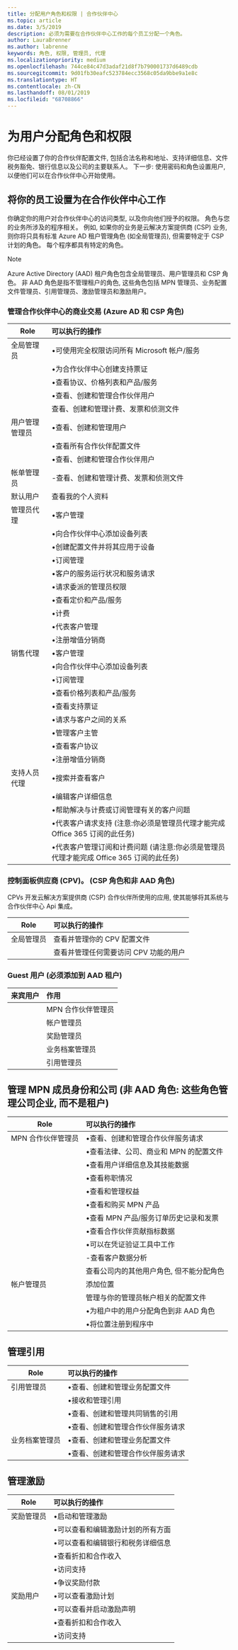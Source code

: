 ```yaml
---
title: 分配用户角色和权限 | 合作伙伴中心
ms.topic: article
ms.date: 3/5/2019
description: 必须为需要在合作伙伴中心工作的每个员工分配一个角色。
author: LauraBrenner
ms.author: labrenne
keywords: 角色, 权限, 管理员, 代理
ms.localizationpriority: medium
ms.openlocfilehash: 744ce84c47d3adaf21d8f7b790001737d6489cdb
ms.sourcegitcommit: 9d01fb30eafc523784ecc3568c05da9bbe9a1e8c
ms.translationtype: HT
ms.contentlocale: zh-CN
ms.lasthandoff: 08/01/2019
ms.locfileid: "68708866"
---
```

# <a name="assign-users-roles-and-permissions"></a>为用户分配角色和权限


你已经设置了你的合作伙伴配置文件, 包括合法名称和地址、支持详细信息、文件税务豁免、银行信息以及公司的主要联系人。 下一步: 使用密码和角色设置用户, 以便他们可以在合作伙伴中心开始使用。

## <a name="set-up-your-employees-to-work-in-partner-center"></a>将你的员工设置为在合作伙伴中心工作

你确定你的用户对合作伙伴中心的访问类型, 以及你向他们授予的权限。 角色与您的业务所涉及的程序相关。 例如, 如果你的业务是云解决方案提供商 (CSP) 业务, 则你将只具有标准 Azure AD 租户管理角色 (如全局管理员), 但需要特定于 CSP 计划的角色。 每个程序都具有特定的角色。

>[!Note]
> Azure Active Directory (AAD) 租户角色包含全局管理员、用户管理员和 CSP 角色。 非 AAD 角色是指不管理租户的角色, 这些角色包括 MPN 管理员、业务配置文件管理员、引用管理员、激励管理员和激励用户。 

### <a name="manage-commercial-transactions-in-partner-center-azure-ad-and-csp-roles"></a>管理合作伙伴中心的商业交易 (Azure AD 和 CSP 角色)

|**Role**|**可以执行的操作**|
|----------------------------------|:---------------------------------|
|全局管理员|•可使用完全权限访问所有 Microsoft 帐户/服务
|      |•为合作伙伴中心创建支持票证
||•查看协议、价格列表和产品/服务
||•查看、创建和管理合作伙伴用户|
||  查看、创建和管理计费、发票和侦测文件
|用户管理管理员   | •查看、创建和管理用户
||•查看所有合作伙伴配置文件
||•查看、创建和管理合作伙伴用户  |
|帐单管理员 | -查看、创建和管理计费、发票和侦测文件|
|默认用户|  查看我的个人资料   |
|管理员代理 | •客户管理
||•向合作伙伴中心添加设备列表
||•创建配置文件并将其应用于设备
||•订阅管理
||•客户的服务运行状况和服务请求
||•请求委派的管理员权限
||•查看定价和产品/服务
||•计费
||•代表客户管理
||•注册增值分销商|
|销售代理 | •客户管理
||•向合作伙伴中心添加设备列表
||•订阅管理
||•查看价格列表和产品/服务
||•查看支持票证
||•请求与客户之间的关系
||•管理客户主管
||•查看客户协议
||•注册增值分销商|
|支持人员代理| •搜索并查看客户
||•编辑客户详细信息
||•帮助解决与计费或订阅管理有关的客户问题
||•代表客户请求支持 (注意:你必须是管理员代理才能完成 Office 365 订阅的此任务)
||•代表客户管理订阅和计费问题 (请注意:你必须是管理员代理才能完成 Office 365 订阅的此任务)|

### <a name="control-panel-vendor-cpv-csp-role-and-non-aad-role"></a>控制面板供应商 (CPV)。 (CSP 角色和非 AAD 角色)
CPVs 开发云解决方案提供商 (CSP) 合作伙伴所使用的应用, 使其能够将其系统与合作伙伴中心 Api 集成。 

|**Role**   |**可以执行的操作**|
|------------------------------|:----------------------------|
|全局管理员| 查看并管理你的 CPV 配置文件|
||查看并管理任何需要访问 CPV 功能的用户|

### <a name="guest-user-must-be-added-to-the-aad-tenant"></a>Guest 用户 (必须添加到 AAD 租户)

|**来宾用户**   | **作用**|
|---------------------------|:--------------------|
||MPN 合作伙伴管理员|
||帐户管理员|
||奖励管理员|
||业务档案管理员|
||引用管理员|


## <a name="manage-mpn-membership-and-your-company-non-aad-roles-these-roles-manage-the-company-business-rather-than-the-tenant"></a>管理 MPN 成员身份和公司 (非 AAD 角色: 这些角色管理公司企业, 而不是租户)

|**Role** | **可以执行的操作**|
|----------------------------|:----------------------------|
|MPN 合作伙伴管理员|•查看、创建和管理合作伙伴服务请求||
||•查看法律、公司、商业和 MPN 的配置文件
||•查看用户详细信息及其技能数据
||•查看称职情况
||•查看和管理权益
||•查看和购买 MPN 产品
||•查看 MPN 产品/服务订单历史记录和发票
||•查看合作伙伴贡献指标数据
||•可以在凭证验证工具中工作|
||-查看客户数据分析
|| 查看公司内的其他用户角色, 但不能分配角色
|帐户管理员| 添加位置
|| 管理与你的管理员帐户相关的配置文件 
||•为租户中的用户分配角色到非 AAD 角色 
||•将位置注册到程序中


## <a name="manage-referrals"></a>管理引用 

|**Role**|**可以执行的操作**|
|-----------------------------|:------------------------|
|引用管理员       |•查看、创建和管理业务配置文件
||•接收和管理引用
||•查看、创建和管理共同销售的引用|
||•查看、创建和管理合作伙伴服务请求
|业务档案管理员   |•查看、创建和管理业务配置文件 
||•查看、创建和管理合作伙伴服务请求|

## <a name="manage-incentives"></a>管理激励 

|**Role** | **可以执行的操作**|
|------------------------------|:-------------------------|
|奖励管理员|•启动和管理激励 
||•可以查看和编辑激励计划的所有方面
||•可以查看和编辑银行和税务详细信息
||•查看折扣和合作收入
||•访问支持
||•争议奖励付款|
|奖励用户|•可以查看激励计划
||•可以查看并启动激励声明
||•查看折扣和合作收入
||•访问支持













